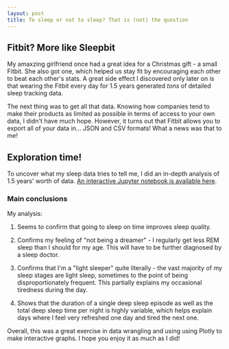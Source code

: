 ```yaml
---
layout: post
title: To sleep or not to sleep? That is (not) the question
---
```


## Fitbit? More like Sleepbit

My amaxzing girlfriend once had a great idea for a Christmas gift - a small Fitbit. She also got one, which helped us stay fit by encouraging each other to beat each other's stats. A great side effect I discovered only later on is that wearing the Fitbit every day for 1.5 years generated *tons* of detailed sleep tracking data.

The next thing was to get all that data. Knowing how companies tend to make their products as limited as possible in terms of access to your own data, I didn't have much hope. However, it turns out that Fitbit allows you to export all of your data in... JSON and CSV formats! What a news was that to me!

## Exploration time!

To uncover what my sleep data tries to tell me, I did an in-depth analysis of 1.5 years' worth of data. [An interactive Jupyter notebook is available here](https://hub.gke2.mybinder.org/user/slazien-fitbit_analysis-30uv2ahr/notebooks/notebooks/main_analysis.ipynb).

### Main conclusions

My analysis:

1. Seems to confirm that going to sleep on time improves sleep quality.

2. Confirms my feeling of "not being a dreamer" - I regularly get less REM sleep than I should for my age. This will have to be further diagnosed by a sleep doctor.

3. Confirms that I'm a "light sleeper" quite literally - the vast majority of my sleep stages are light sleep, sometimes to the point of being disproportionately frequent. This partially explains my occasional tiredness during the day.

4. Shows that the duration of a single deep sleep episode as well as the total deep sleep time per night is highly variable, which helps explain days where I feel very refreshed one day and tired the next one.

Overall, this was a great exercise in data wrangling and using using Plotly to make interactive graphs. I hope you enjoy it as much as I did!